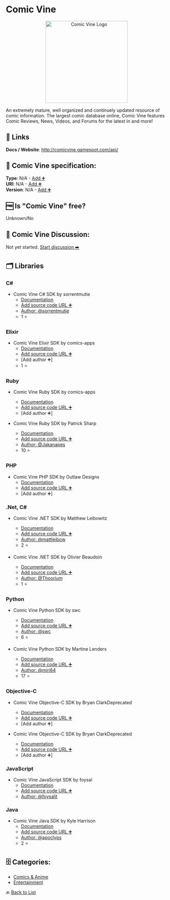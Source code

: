 # Comic Vine
<p align="center">
    <img width="256" src="https://raw.githubusercontent.com/apis-list/apis-list/main/apis/comic-vine/logo_256x256.png" alt="Comic Vine Logo"/>
</p>
An extremely mature, well organized and continuely updated resource of comic information. The largest comic database online, Comic Vine features Comic Reviews, News, Videos, and Forums for the latest in and more!

##  🔗 Links
**Docs / Website**: http://comicvine.gamespot.com/api/

## 🧬 Comic Vine specification:
**Type**: N/A - [Add ➕](https://github.com/apis-list/apis-list/edit/main/apis-list.yaml)  
**URI**: N/A - [Add ➕](https://github.com/apis-list/apis-list/edit/main/apis-list.yaml)  
**Version**: N/A - [Add ➕](https://github.com/apis-list/apis-list/edit/main/apis-list.yaml)

## 🆓 Is "Comic Vine" free?
Unknown/No  

## 💬 Comic Vine Discussion:
Not yet started. [Start discussion ➡️](https://github.com/apis-list/apis-list/discussions/new)

## 🗂️ Libraries
### C#
- Comic Vine C# SDK by sorrentmutie
    - [Documentation](https://github.com/sorrentmutie/SharpComicVine)
    - [Add source code URL ➕]()
    - [Author: @sorrentmutie](https://github.com/sorrentmutie)
    - 1 ⭐

### Elixir
- Comic Vine Elixir SDK by comics-apps
    - [Documentation](https://github.com/comics-apps/ex_comic_vine_api)
    - [Add source code URL ➕]()
    - [Add author ➕]
    - 1 ⭐

### Ruby
- Comic Vine Ruby SDK by comics-apps
    - [Documentation](https://github.com/comics-apps/comic_vine-api)
    - [Add source code URL ➕]()
    - [Add author ➕]

- Comic Vine Ruby SDK by Patrick Sharp
    - [Documentation](https://github.com/Jakanapes/ComicVine)
    - [Add source code URL ➕]()
    - [Author: @Jakanapes](https://github.com/Jakanapes)
    - 10 ⭐

### PHP
- Comic Vine PHP SDK by Outlaw Designs
    - [Documentation](https://github.com/outlawdesigns-io/ComicVine)
    - [Add source code URL ➕]()
    - [Add author ➕]

### .Net, C#
- Comic Vine .NET SDK by Matthew Leibowitz
    - [Documentation](https://github.com/mattleibow/ComicVineApi)
    - [Add source code URL ➕]()
    - [Author: @mattleibow](https://github.com/mattleibow)
    - 2 ⭐

- Comic Vine .NET SDK by Olivier Beaudoin
    - [Documentation](https://github.com/Thoorium/comicvine-api-net)
    - [Add source code URL ➕]()
    - [Author: @Thoorium](https://github.com/Thoorium)
    - 1 ⭐

### Python
- Comic Vine Python SDK by swc
    - [Documentation](https://github.com/swc/comicvine_api)
    - [Add source code URL ➕]()
    - [Author: @swc](https://github.com/swc)
    - 6 ⭐

- Comic Vine Python SDK by Martine Lenders
    - [Documentation](https://github.com/miri64/pycomicvine)
    - [Add source code URL ➕]()
    - [Author: @miri64](https://github.com/miri64)
    - 17 ⭐

### Objective-C
- Comic Vine Objective-C SDK by Bryan ClarkDeprecated
    - [Documentation]()
    - [Add source code URL ➕]()
    - [Add author ➕]

- Comic Vine Objective-C SDK by Bryan ClarkDeprecated
    - [Documentation]()
    - [Add source code URL ➕]()
    - [Add author ➕]

### JavaScript
- Comic Vine JavaScript SDK by foysal
    - [Documentation](https://github.com/foysalit/mean-comics)
    - [Add source code URL ➕]()
    - [Author: @foysalit](https://github.com/foysalit)

### Java
- Comic Vine Java SDK by Kyle Harrison
    - [Documentation](https://github.com/apoclyps/Comicvine-GrapeJuice)
    - [Add source code URL ➕]()
    - [Author: @apoclyps](https://github.com/apoclyps)
    - 2 ⭐


## 🗄️ Categories:
- [Comics & Anime](https://github.com/apis-list/apis-list#comics--anime-)
- [Entertainment](https://github.com/apis-list/apis-list#entertainment-)

🔙  [Back to List](https://github.com/apis-list/apis-list)
